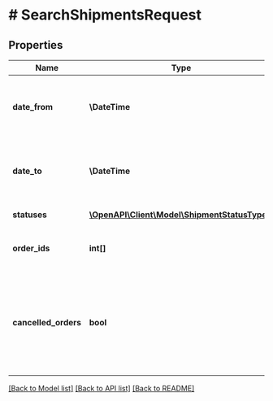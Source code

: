 # # SearchShipmentsRequest

## Properties

Name | Type | Description | Notes
------------ | ------------- | ------------- | -------------
**date_from** | **\DateTime** | Начальная дата для фильтрации по дате отгрузки (включительно).  Формат даты: &#x60;ДД-ММ-ГГГГ&#x60;. |
**date_to** | **\DateTime** | Конечная дата для фильтрации по дате отгрузки (включительно).  Формат даты: &#x60;ДД-ММ-ГГГГ&#x60;. |
**statuses** | [**\OpenAPI\Client\Model\ShipmentStatusType[]**](ShipmentStatusType.md) | Список статусов отгрузок. | [optional]
**order_ids** | **int[]** | Список идентификаторов заказов из отгрузок. | [optional]
**cancelled_orders** | **bool** | Возвращать ли отмененные заказы.  Значение по умолчанию — &#x60;true&#x60;. Если возвращать отмененные заказы не нужно, передайте значение &#x60;false&#x60;. | [optional] [default to true]

[[Back to Model list]](../../README.md#models) [[Back to API list]](../../README.md#endpoints) [[Back to README]](../../README.md)
